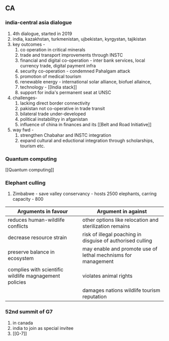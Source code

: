 ## CA
### india-central asia dialogue
1. 4th dialogue, started in 2019
2. india, kazakhstan, turkmenistan, ujbekistan, kyrgystan, tajikistan
3. key outcomes - 
	1. co operation in critical minerals
	2. trade and transport improvements through INSTC
	3. financial and digital co-operation - inter bank services, local currency trade, digital payment infra
	4. security co-operation - condemned Pahalgam attack
	5. promotion of medical tourism
	6. renewable energy - international solar alliance, biofuel allaince,
	7. technology - [[India stack]] 
	8. support for india's permanent seat at UNSC
4. challenges- 
	1. lacking direct border connectivity
	2. pakistan not co-operative in trade transit
	3. bilateral trade under-developed
	4. political instabilityy in afganistan
	5. influence of china in finances and its [[Belt and Road Initiative]]
5. way fwd - 
	1. strengthen Chabahar and INSTC integration
	2. expand cultural and eductional integration through scholarships, tourism etc.
### Quantum computing
[[Quantum computing]]

### Elephant culling
1. Zimbabwe - save valley conservancy - hosts 2500 elephants, carring capacity - 800

| Arguments in favour                                    | Argument in against                                           |
| ------------------------------------------------------ | ------------------------------------------------------------- |
| reduces human-wildlife conflicts                       | other options like relocation and sterilization remains       |
| decrease resource strain                               | risk of illegal poaching in disguise of authorised culling    |
| preserve balance in ecosystem                          | may enable and promote use of lethal mechnisms for management |
| complies with scientific wildlife magnagement policies | violates animal rights                                        |
|                                                        | damages nations wildlife tourism reputation                   |

### 52nd summit of G7
1. in canada
2. india to join as special invitee
3. [[G-7]]
